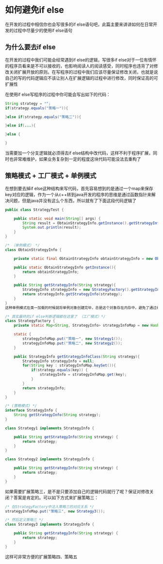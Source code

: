 # 如何避免if else
在开发的过程中相信你也会写很多的if else语句吧，此篇主要来讲讲如何在日常开发的过程中尽量少的使用if else语句

## 为什么要去if else
在开发的过程中我们可能会经常遇到if else的逻辑，写很多if else对于一位有情怀的程序员看来是不可以接收的，也影响阅读人的阅读感受，同时程序也违背了对修改关闭扩展开放的原则。在写程序的过程中我们应该尽量保证修改关闭，也就是说自己的写的代码逻辑应不该让别人在扩展逻辑的过程中进行修改，同时保证高的可扩展性

在使用if else写程序的过程中你可能会写出如下的代码：

```java
String strategy = "";
if(strategy.equals("策略一")){

}else if(strategy.equals("策略二")){

}else if(...){

}else {

}
```

当需要加一个分支逻辑就必须得去if else结构中改代码，这样不利于程序扩展，同时也非常难维护，如果业务复杂到一定的程度这块代码可能没法去重构了

## 策略模式 + 工厂模式 + 单例模式
在想到要去掉if else这种结构来写代码，首先容易想到的是通过一个map来保存key对应的逻辑，作为一个从c++转到java开发的程序的思维是通过函数指针来解决问题，但是java并没有这么个东西，所以就有了下面这段代码逻辑了

```java
public class StrategyTest {

    public static void main(String[] args) {
        String result = ObtainStrategyInfo.getInstance().getStrategyInfo("策略一");
        System.out.println(result);
    }
}

/* （单例模式） */
class ObtainStrategyInfo {

    private static final ObtainStrategyInfo obtainStrategyInfo = new ObtainStrategyInfo();

    public static ObtainStrategyInfo getInstance(){
        return obtainStrategyInfo;
    }

    public String getStrategyInfo(String strategy){
        StrategyInfo strategyInfo = new StrategyFactory().getStrategyInfoClass(strategy);
        return strategyInfo.getStrategyInfo(strategy);
    }
}
这种单例模式在类一加载的时候就将单例对象创建完毕，总是这个对象存在内存中，避免了通过线程同步来生成对象，线程安全的创建方式。

/* 其实最终的if else判断逻辑都在这里了 （工厂模式）*/
class StrategyFactory {
    private static Map<String, StrategyInfo> strategyInfoMap = new HashMap<String, StrategyInfo>();

    static {
        strategyInfoMap.put("策略一", new Strategy1());
        strategyInfoMap.put("策略二", new Strategy2());
    }

    public StrategyInfo getStrategyInfoClass(String strategy){
        StrategyInfo strategyInfo = null;
        for(String key : strategyInfoMap.keySet()){
            if(strategy.equals(key)) {
                strategyInfo = strategyInfoMap.get(key);
            }
        }
        return strategyInfo;
    }
}

/* (策略模式) */
interface StrategyInfo {
    String getStrategyInfo(String strategy);
}

class Strategy1 implements StrategyInfo {

    public String getStrategyInfo(String strategy) {
        return strategy;
    }
}

class Strategy2 implements StrategyInfo {

    public String getStrategyInfo(String strategy) {
        return strategy;
    }
}
```

如果需要扩展策略三，是不是只要添加自己的逻辑代码就行了呢？保证对修改关闭？答案是肯定的。可以如下方式来扩展策略三：

```java
/* 在StrategyFactory中注入策略三的对应关系 */
strategyInfoMap.put("策略三", new Strategy3());

/* 然后定义策略三 */
class Strategy3 implements StrategyInfo {

    public String getStrategyInfo(String strategy) {
        return strategy;
    }
}
```

这样可非常方便的扩展策略四、策略五

